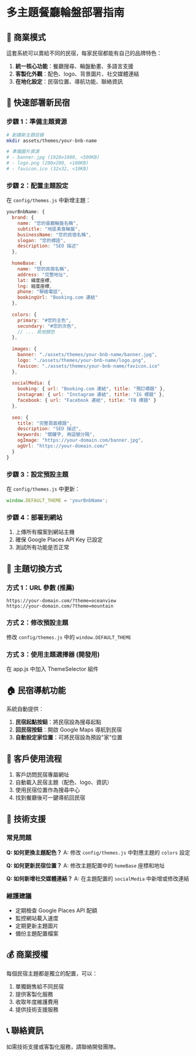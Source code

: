 # 多主題餐廳輪盤部署指南

## 🎯 商業模式

這套系統可以賣給不同的民宿，每家民宿都能有自己的品牌特色：

1. **統一核心功能**：餐廳搜尋、輪盤動畫、多語言支援
2. **客製化外觀**：配色、logo、背景圖片、社交媒體連結
3. **在地化設定**：民宿位置、導航功能、聯絡資訊

## 🚀 快速部署新民宿

### 步驟 1：準備主題資源

```bash
# 創建新主題目錄
mkdir assets/themes/your-bnb-name

# 準備圖片資源
# - banner.jpg (1920x1080, <500KB)
# - logo.png (200x200, <100KB) 
# - favicon.ico (32x32, <10KB)
```

### 步驟 2：配置主題設定

在 `config/themes.js` 中新增主題：

```javascript
yourBnbName: {
  brand: {
    name: "您的餐廳輪盤名稱",
    subtitle: "地區美食輪盤", 
    businessName: "您的民宿名稱",
    slogan: "您的標語",
    description: "SEO 描述"
  },
  
  homeBase: {
    name: "您的民宿名稱",
    address: "完整地址",
    lat: 緯度座標,
    lng: 經度座標,
    phone: "聯絡電話",
    bookingUrl: "Booking.com 連結"
  },
  
  colors: {
    primary: "#您的主色",
    secondary: "#您的次色", 
    // ... 其他顏色
  },
  
  images: {
    banner: "./assets/themes/your-bnb-name/banner.jpg",
    logo: "./assets/themes/your-bnb-name/logo.png",
    favicon: "./assets/themes/your-bnb-name/favicon.ico"
  },
  
  socialMedia: {
    booking: { url: "Booking.com 連結", title: "預訂標題" },
    instagram: { url: "Instagram 連結", title: "IG 標題" },
    facebook: { url: "Facebook 連結", title: "FB 標題" }
  },
  
  seo: {
    title: "完整頁面標題",
    description: "SEO 描述",
    keywords: "關鍵字, 用逗號分隔",
    ogImage: "https://your-domain.com/banner.jpg",
    ogUrl: "https://your-domain.com/"
  }
}
```

### 步驟 3：設定預設主題

在 `config/themes.js` 中更新：

```javascript
window.DEFAULT_THEME = 'yourBnbName';
```

### 步驟 4：部署到網站

1. 上傳所有檔案到網站主機
2. 確保 Google Places API Key 已設定
3. 測試所有功能是否正常

## 🎨 主題切換方式

### 方式 1：URL 參數 (推薦)
```
https://your-domain.com/?theme=oceanview
https://your-domain.com/?theme=mountain
```

### 方式 2：修改預設主題
修改 `config/themes.js` 中的 `window.DEFAULT_THEME`

### 方式 3：使用主題選擇器 (開發用)
在 app.js 中加入 ThemeSelector 組件

## 🏠 民宿導航功能

系統自動提供：

1. **民宿起點按鈕**：將民宿設為搜尋起點
2. **回民宿按鈕**：開啟 Google Maps 導航到民宿
3. **自動設定家位置**：可將民宿設為預設"家"位置

## 📱 客戶使用流程

1. 客戶訪問民宿專屬網址
2. 自動載入民宿主題（配色、logo、資訊）
3. 使用民宿位置作為搜尋中心
4. 找到餐廳後可一鍵導航回民宿

## 🔧 技術支援

### 常見問題

**Q: 如何更換主題配色？**
A: 修改 `config/themes.js` 中對應主題的 `colors` 設定

**Q: 如何更新民宿位置？**
A: 修改主題配置中的 `homeBase` 座標和地址

**Q: 如何新增社交媒體連結？**
A: 在主題配置的 `socialMedia` 中新增或修改連結

### 維護建議

- 定期檢查 Google Places API 配額
- 監控網站載入速度
- 定期更新主題圖片
- 備份主題配置檔案

## 💰 商業授權

每個民宿主題都是獨立的配置，可以：

1. 單獨銷售給不同民宿
2. 提供客製化服務
3. 收取年度維護費用
4. 提供技術支援服務

## 📞 聯絡資訊

如需技術支援或客製化服務，請聯絡開發團隊。
